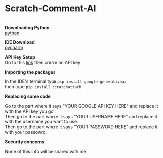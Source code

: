 # Scratch-Comment-AI
\
**Downloading Python**\
[python](https://www.python.org/downloads/)

**IDE Download**\
[pycharm](https://www.jetbrains.com/pycharm/)

**API Key Setup**\
Go to this [link](https://aistudio.google.com/app/apikey)
then create an API key

**Importing the packages**

In the IDE's terminal type ```pip install google-generativeai```\
then type ```pip install scratchattach```

**Replacing some code**

Go to the part where it says "YOUR GOOGLE API KEY HERE" and replace it with the API key you got.\
Then go to the part where it says "YOUR USERNAME HERE" and replace it with the username you want to use.\
Then go to the part where it says "YOUR PASSWORD HERE" and replace it with your passowrd.

**Security concerns**

None of this info will be shared with me

